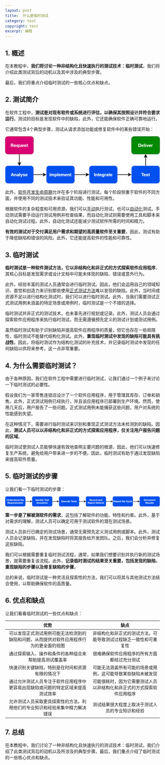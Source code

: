 ```yaml
---
layout: post
title:  什么是临时测试
category: test
copyright: test
excerpt: 编程
---
```


## 1. 概述

在本教程中，**我们将讨论一种非结构化且快速执行的测试技术：临时测试**，我们将介绍此类测试背后的动机以及其中涉及的典型步骤。

最后，我们将重点介绍临时测试的一些核心优点和缺点。

## 2. 测试简介

在软件工程中，**测试是对现有软件或系统进行评估，以确保其按照设计并符合要求运行**。测试的目标是发现软件中的缺陷，此外，它还能确保软件正确可靠地运行。

它通常包含4个典型步骤，测试从请求添加功能或修复软件中的某些错误开始：

![](/assets/images/2025/programming/adhoctesting01.png)

此外，[软件开发生命周期](https://www.baeldung.com/cs/waterfall)允许在多个阶段进行测试，每个阶段侧重于软件的不同方面，并使用不同的测试技术来验证其功能、性能和可用性。

根据软件的复杂程度和可用资源，我们可以[手动](https://www.baeldung.com/spring-test-pyramid-practical-example)执行测试，也可以[自动化](https://www.baeldung.com/spring-test-pyramid-practical-example)测试。手动测试需要手动运行测试用例并检查结果，而自动化测试则需要使用工具和脚本来自动化测试过程。此外，自动化测试还能减少测试软件所需的时间和精力。

**有效的测试对于交付满足用户需求和期望的高质量软件至关重要**，因此，测试有助于降低缺陷和错误的风险。此外，它还能提高软件的性能和可靠性。

## 3. 临时测试

**临时测试是一种软件测试方法，它以非结构化和非正式的方式探索软件应用程序**，其核心目标是发现需求或设计文档中可能未体现的缺陷、错误或意外行为。

此外，经验丰富的测试人员通常会进行临时测试。因此，他们会运用自己的领域知识、直觉和创造力来识别那些使用[正式测试方法](https://www.baeldung.com/cs/unit-vs-integration-testing)难以发现的缺陷。此外，当时间或资源不足以进行结构化测试时，我们可以进行临时测试。此外，当我们需要测试正式测试用例未涵盖的特定场景或用例时，临时测试是一个不错的选择。

临时测试并非正式的测试技术，也未事先进行规划或记录。此外，测试人员会通过探索软件应用程序来执行临时测试，而无需遵循预先定义的测试计划或测试用例。

虽然临时测试有助于识别缺陷并提高软件应用程序的质量，但它也存在一些局限性，临时测试不能替代结构化测试。此外，**重现临时测试中发现的缺陷可能具有挑战性**。因此，将临时测试作为结构化测试的补充技术，并记录临时测试中发现的任何缺陷以供将来参考，这一点非常重要。

## 4. 为什么需要临时测试？

由于各种原因，我们在软件工程中需要进行临时测试，让我们通过一个例子来讨论一下临时测试的必要性。

假设我们为一家零售连锁店设计了一个软件应用程序，用于管理其库存、订单和销售。此外，正式测试用例已经执行，并且该应用程序已部署到生产环境。然而，使用几天后，用户报告了一些问题。正式测试用例未能捕获这些问题，用户对系统的性能感到失望。

在这种情况下，需要进行临时测试来识别和重现正式测试方法未检测到的缺陷。因此，**测试人员可以以非结构化和非正式的方式探索应用程序，仅关注用户报告问题的区域**。

临时测试使测试人员能够快速有效地查明主要问题的根源，因此，他们可以快速修复生产系统，避免给用户带来进一步的不便。因此，临时测试有助于通过发现缺陷来提高软件质量。

## 5. 临时测试的步骤

让我们看一下临时测试的步骤：

![](/assets/images/2025/programming/adhoctesting02.png)

**第一步是了解被测软件的需求**，这包括了解软件的功能、特性和约束。此外，基于对需求的理解，测试人员可以确定可用于测试软件的潜在测试场景。

测试人员执行已确定的测试场景，通常无需预先定义测试用例或脚本。此外，测试人员会记录缺陷，并在发现缺陷时将其报告给开发团队。之后，我们会分析并修复这些缺陷。

我们可以根据需要重复临时测试流程，通常，如果我们想要识别并执行新的测试场景，就需要重复该流程。此外，**记录临时测试的结果至关重要，包括发现的缺陷、重现缺陷的步骤以及修复缺陷的步骤**。

总的来说，临时测试是一种灵活且探索性的方法，我们可以将其与其他测试方法结合使用，以帮助确保软件的高质量。

## 6. 优点和缺点

让我们看看临时测试的一些优点和缺点：

|                             优势|                             缺点|
| :----------------------------------------------------------: | :----------------------------------------------------------: |
| 可以发现正式测试用例可能无法检测到的缺陷和问题，从而提供对软件应用程序行为的更全面的视图| 非结构化和非正式的测试方法，可能导致测试过程缺乏一致性和可重复性|
|    通过探索输入、操作和条件的各种组合来帮助提高测试覆盖率|         很难确保软件应用程序的所有方面都经过充分测试|
|       快速识别关键缺陷，特别是在时间和资源有限的情况下| 可能无法涵盖所有可能的场景或用例，这可能导致某些缺陷未被发现|
| 通过允许测试人员专注于软件应用程序中更容易出现缺陷或问题的特定区域来提高测试效率| 可能很耗时，因为它需要测试人员以非结构化和非正式的方式探索软件应用程序|
| 允许测试人员采取更具探索性的方法，利用他们的专业知识和经验来集中精力解决错误|       测试结果很大程度上取决于测试人员的专业知识和经验|

## 7. 总结

在本教程中，我们讨论了一种非结构化且快速执行的测试技术：临时测试，我们介绍了此类测试背后的动机以及所涉及的典型步骤。最后，我们重点介绍了临时测试的一些核心优点和缺点。
